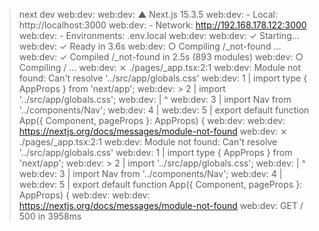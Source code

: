  > next dev
web:dev:
web:dev:    ▲ Next.js 15.3.5
web:dev:    - Local:        http://localhost:3000
web:dev:    - Network:      http://192.168.178.122:3000
web:dev:    - Environments: .env.local
web:dev:
web:dev:  ✓ Starting...
web:dev:  ✓ Ready in 3.6s
web:dev:  ○ Compiling /_not-found ...
web:dev:  ✓ Compiled /_not-found in 2.5s (893 modules)
web:dev:  ○ Compiling / ...
web:dev:  ⨯ ./pages/_app.tsx:2:1
web:dev: Module not found: Can't resolve '../src/app/globals.css'
web:dev:   1 | import type { AppProps } from 'next/app';
web:dev: > 2 | import '../src/app/globals.css';
web:dev:     | ^
web:dev:   3 | import Nav from '../components/Nav';
web:dev:   4 |
web:dev:   5 | export default function App({ Component, pageProps }: AppProps) {
web:dev:
web:dev: https://nextjs.org/docs/messages/module-not-found
web:dev:  ⨯ ./pages/_app.tsx:2:1
web:dev: Module not found: Can't resolve '../src/app/globals.css'
web:dev:   1 | import type { AppProps } from 'next/app';
web:dev: > 2 | import '../src/app/globals.css';
web:dev:     | ^
web:dev:   3 | import Nav from '../components/Nav';
web:dev:   4 |
web:dev:   5 | export default function App({ Component, pageProps }: AppProps) {
web:dev:
web:dev: https://nextjs.org/docs/messages/module-not-found
web:dev:  GET / 500 in 3958ms